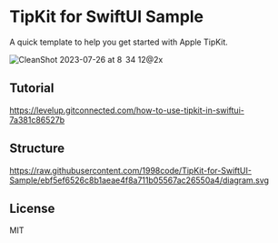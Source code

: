 # TipKit for SwiftUI Sample
A quick template to help you get started with Apple TipKit.

![CleanShot 2023-07-26 at 8  34 12@2x](https://github.com/1998code/TipKit-for-SwiftUI-Sample/assets/54872601/d7b29e86-91c6-44d5-916c-2c70fdafb271)

## Tutorial
https://levelup.gitconnected.com/how-to-use-tipkit-in-swiftui-7a381c86527b

## Structure
https://raw.githubusercontent.com/1998code/TipKit-for-SwiftUI-Sample/ebf5ef6526c8b1aeae4f8a711b05567ac26550a4/diagram.svg

## License
MIT
